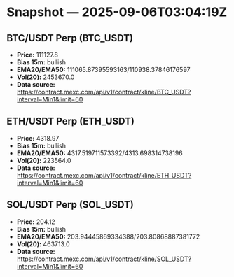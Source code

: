 # Snapshot — 2025-09-06T03:04:19Z

## BTC/USDT Perp (BTC_USDT)
- **Price:** 111127.8
- **Bias 15m:** bullish
- **EMA20/EMA50:** 111065.87395593163/110938.37846176597
- **Vol(20):** 2453670.0
- **Data source:** https://contract.mexc.com/api/v1/contract/kline/BTC_USDT?interval=Min1&limit=60

## ETH/USDT Perp (ETH_USDT)
- **Price:** 4318.97
- **Bias 15m:** bullish
- **EMA20/EMA50:** 4317.519711573392/4313.698314738196
- **Vol(20):** 223564.0
- **Data source:** https://contract.mexc.com/api/v1/contract/kline/ETH_USDT?interval=Min1&limit=60

## SOL/USDT Perp (SOL_USDT)
- **Price:** 204.12
- **Bias 15m:** bullish
- **EMA20/EMA50:** 203.94445869334388/203.80868887381772
- **Vol(20):** 463713.0
- **Data source:** https://contract.mexc.com/api/v1/contract/kline/SOL_USDT?interval=Min1&limit=60
